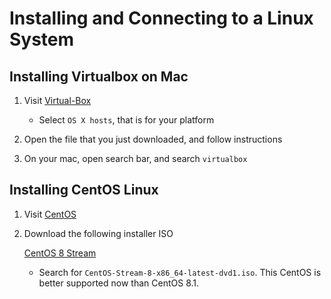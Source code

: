 # Installing and Connecting to a Linux System

## Installing Virtualbox on Mac

1. Visit [Virtual-Box](https://www.virtualbox.org/wiki/Downloads)

    + Select `OS X hosts`, that is for your platform
    
2. Open the file that you just downloaded, and follow instructions

3. On your mac, open search bar, and search `virtualbox`


## Installing CentOS Linux

1. Visit [CentOS](https://www.osboxes.org/centos/)
2. Download the following installer ISO

    [CentOS 8 Stream](http://isoredirect.centos.org/centos/8-stream/isos/x86_64/)
    
    + Search for `CentOS-Stream-8-x86_64-latest-dvd1.iso`. This CentOS is better supported now than CentOS 8.1.
    

